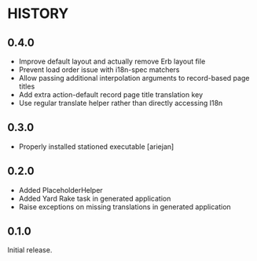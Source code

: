 # HISTORY

## 0.4.0

* Improve default layout and actually remove Erb layout file
* Prevent load order issue with i18n-spec matchers
* Allow passing additional interpolation arguments to record-based page titles
* Add extra action-default record page title translation key
* Use regular translate helper rather than directly accessing I18n

## 0.3.0

* Properly installed stationed executable [ariejan]

## 0.2.0

* Added PlaceholderHelper
* Added Yard Rake task in generated application
* Raise exceptions on missing translations in generated application

## 0.1.0

Initial release.
